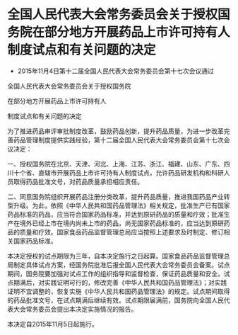 # 全国人民代表大会常务委员会关于授权国务院在部分地方开展药品上市许可持有人制度试点和有关问题的决定

- 2015年11月4日第十二届全国人民代表大会常务委员会第十七次会议通过

<!-- INFO END -->

全国人民代表大会常务委员会关于授权国务院

在部分地方开展药品上市许可持有人

制度试点和有关问题的决定

为了推进药品审评审批制度改革，鼓励药品创新，提升药品质量，为进一步改革完善药品管理制度提供实践经验，第十二届全国人民代表大会常务委员会第十七次会议决定：

一、授权国务院在北京、天津、河北、上海、江苏、浙江、福建、山东、广东、四川十个省、直辖市开展药品上市许可持有人制度试点，允许药品研发机构和科研人员取得药品批准文号，对药品质量承担相应责任。

二、同意国务院组织开展药品注册分类改革，提升药品质量，推进我国药品产业转型升级。为此，依照《中华人民共和国药品管理法》相关规定，批准生产已有国家药品标准的药品，应当符合国家药品标准，并达到原研药品的质量和疗效；批准生产在境外已经上市在境内尚未上市的药品，尚无国家药品标准的，应当达到原研药品的质量和疗效。国家食品药品监督管理总局应当按照上述要求及时制定、修订相关国家药品标准。

本决定授权的试点期限为三年，自本决定施行之日起算。国家食品药品监督管理总局制定具体试点方案，经国务院批准后报全国人民代表大会常务委员会备案。试点期间，国务院要加强对试点工作的组织指导和监督检查，保证药品质量和安全。试点期满后，对实践证明可行的，修改完善《中华人民共和国药品管理法》；对实践证明不宜调整的，恢复实施《中华人民共和国药品管理法》的规定。试点期间取得的药品批准文号，在试点期满后继续有效。试点期限届满前，国务院向全国人民代表大会常务委员会提出本决定实施情况的报告。

本决定自2015年11月5日起施行。
